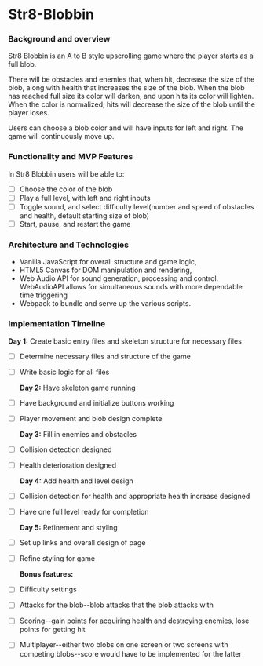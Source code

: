 # Str8-Blobbin

### Background and overview
  Str8 Blobbin is an A to B style upscrolling game where the player starts as a full blob. 
  
  There will be obstacles and enemies that, when hit, decrease the size of the blob, along with health that increases the size   of the blob. When the blob has reached full size its color will darken, and upon hits its color will lighten. When the color   is normalized, hits will decrease the size of the blob until the player loses.
  
  Users can choose a blob color and will have inputs for left and right. The game will continuously move up.
  
### Functionality and MVP Features
  In Str8 Blobbin users will be able to:
- [ ] Choose the color of the blob
- [ ] Play a full level, with left and right inputs
- [ ] Toggle sound, and select difficulty level(number and speed of obstacles and health, default starting size of blob)
- [ ] Start, pause, and restart the game

### Architecture and Technologies
- Vanilla JavaScript for overall structure and game logic,
- HTML5 Canvas for DOM manipulation and rendering,
- Web Audio API for sound generation, processing and control. WebAudioAPI allows for simultaneous sounds with more dependable time triggering
- Webpack to bundle and serve up the various scripts.
    
### Implementation Timeline

  **Day 1:** Create basic entry files and skeleton structure for necessary files
- [ ] Determine necessary files and structure of the game
- [ ] Write basic logic for all files

  **Day 2:** Have skeleton game running
- [ ] Have background and initialize buttons working
- [ ] Player movement and blob design complete

  **Day 3:** Fill in enemies and obstacles
- [ ] Collision detection designed
- [ ] Health deterioration designed

  **Day 4:** Add health and level design
- [ ] Collision detection for health and appropriate health increase designed
- [ ] Have one full level ready for completion

  **Day 5:** Refinement and styling
- [ ] Set up links and overall design of page
- [ ] Refine styling for game
      
  **Bonus features:**
- [ ] Difficulty settings
- [ ] Attacks for the blob--blob attacks that the blob attacks with
- [ ] Scoring--gain points for acquiring health and destroying enemies, lose points for getting hit
- [ ] Multiplayer--either two blobs on one screen or two screens with competing blobs--score would have to be implemented for the latter
    
    
